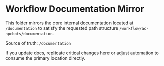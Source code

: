# Workflow Documentation Mirror

This folder mirrors the core internal documentation located at `/documentation` to satisfy the requested path structure `/workflow/ac-npcbots/documentation`.

Source of truth: `/documentation`

If you update docs, replicate critical changes here or adjust automation to consume the primary location directly.
